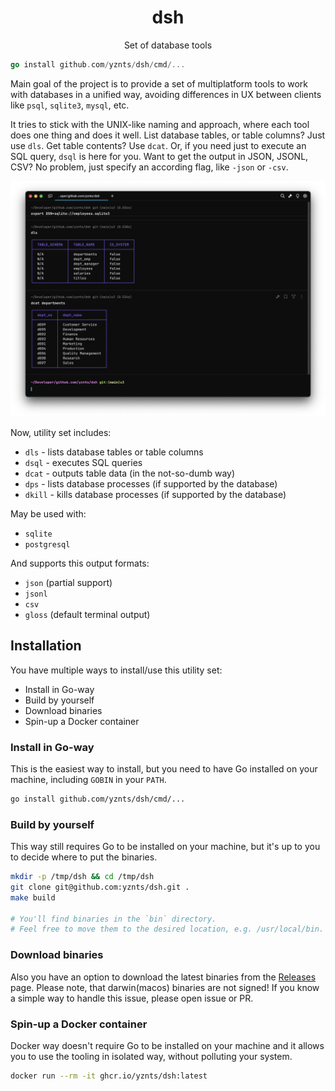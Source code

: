
<h1 align="center">dsh</h1>

<p align="center">
  Set of database tools
</p>

```go
go install github.com/yznts/dsh/cmd/...
```

Main goal of the project is to provide a set of multiplatform tools
to work with databases in a unified way,
avoiding differences in UX between clients like `psql`, `sqlite3`, `mysql`, etc.

It tries to stick with the UNIX-like naming and approach,
where each tool does one thing and does it well.
List database tables, or table columns? Just use `dls`.
Get table contents? Use `dcat`.
Or, if you need just to execute an SQL query, `dsql` is here for you.
Want to get the output in JSON, JSONL, CSV?
No problem, just specify an according flag, like `-json` or `-csv`.

![example](.github/assets/example.png)

Now, utility set includes:
- `dls`   - lists database tables or table columns
- `dsql`  - executes SQL queries
- `dcat`  - outputs table data (in the not-so-dumb way)
- `dps`   - lists database processes (if supported by the database)
- `dkill` - kills database processes (if supported by the database)

May be used with:
- `sqlite`
- `postgresql`

And supports this output formats:
- `json` (partial support)
- `jsonl`
- `csv`
- `gloss` (default terminal output)

## Installation

You have multiple ways to install/use this utility set:
- Install in Go-way
- Build by yourself
- Download binaries
- Spin-up a Docker container

### Install in Go-way

This is the easiest way to install,
but you need to have Go installed on your machine,
including `GOBIN` in your `PATH`.

```bash
go install github.com/yznts/dsh/cmd/...
```

### Build by yourself

This way still requires Go to be installed on your machine,
but it's up to you to decide where to put the binaries.

```bash
mkdir -p /tmp/dsh && cd /tmp/dsh
git clone git@github.com:yznts/dsh.git .
make build

# You'll find binaries in the `bin` directory.
# Feel free to move them to the desired location, e.g. /usr/local/bin.
```

### Download binaries

Also you have an option to download the latest binaries from the [Releases](https://github.com/yznts/dsh/releases) page.
Please note, that darwin(macos) binaries are not signed!
If you know a simple way to handle this issue, please open issue or PR.

### Spin-up a Docker container

Docker way doesn't require Go to be installed on your machine
and it allows you to use the tooling in isolated way,
without polluting your system.

```bash
docker run --rm -it ghcr.io/yznts/dsh:latest
```
